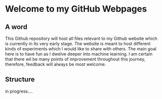 # Welcome to my GitHub Webpages

## A word
This Github repository will host all files relevant to my Github website which is currently in its very early stage.
The website is meant to host different kinds of experiments which I would like to share with others. The main goal here is to have fun as I dwelve deeper into machine learning. I am certain that there wil be many points of improvement throughout this journey, therefore, feedback will always be most welcome.

## Structure

in progress....

